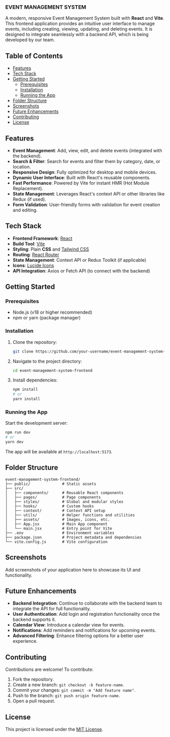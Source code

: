 ### EVENT MANAGEMENT SYSTEM

A modern, responsive Event Management System built with **React** and **Vite**. This frontend application provides an intuitive user interface to manage events, including creating, viewing, updating, and deleting events. It is designed to integrate seamlessly with a backend API, which is being developed by our team.

## Table of Contents
- [Features](#features)
- [Tech Stack](#tech-stack)
- [Getting Started](#getting-started)
  - [Prerequisites](#prerequisites)
  - [Installation](#installation)
  - [Running the App](#running-the-app)
- [Folder Structure](#folder-structure)
- [Screenshots](#screenshots)
- [Future Enhancements](#future-enhancements)
- [Contributing](#contributing)
- [License](#license)

## Features
- **Event Management**: Add, view, edit, and delete events (integrated with the backend).
- **Search & Filter**: Search for events and filter them by category, date, or location.
- **Responsive Design**: Fully optimized for desktop and mobile devices.
- **Dynamic User Interface**: Built with React's reusable components.
- **Fast Performance**: Powered by Vite for instant HMR (Hot Module Replacement).
- **State Management**: Leverages React's context API or other libraries like Redux (if used).
- **Form Validation**: User-friendly forms with validation for event creation and editing.

## Tech Stack
- **Frontend Framework**: [React](https://reactjs.org/)
- **Build Tool**: [Vite](https://vitejs.dev/)
- **Styling**: Plain **CSS** and [Tailwind CSS](https://tailwindcss.com/)
- **Routing**: [React Router](https://reactrouter.com/)
- **State Management**: Context API or Redux Toolkit (if applicable)
- **Icons**: [Lucide Icons](https://lucide.dev/)
- **API Integration**: Axios or Fetch API (to connect with the backend)

## Getting Started

### Prerequisites
- Node.js (v18 or higher recommended)
- npm or yarn (package manager)

### Installation
1. Clone the repository:
   ```bash
   git clone https://github.com/your-username/event-management-system-frontend.git
   ```
2. Navigate to the project directory:
   ```bash
   cd event-management-system-frontend
   ```
3. Install dependencies:
   ```bash
   npm install
   # or
   yarn install
   ```

### Running the App
Start the development server:
```bash
npm run dev
# or
yarn dev
```
The app will be available at `http://localhost:5173`.

## Folder Structure
```
event-management-system-frontend/
├── public/              # Static assets
├── src/
│   ├── components/      # Reusable React components
│   ├── pages/           # Page components
│   ├── styles/          # Global and modular styles
│   ├── hooks/           # Custom hooks
│   ├── context/         # Context API setup
│   ├── utils/           # Helper functions and utilities
│   ├── assets/          # Images, icons, etc.
│   ├── App.jsx          # Main App component
│   └── main.jsx         # Entry point for Vite
├── .env                 # Environment variables
├── package.json         # Project metadata and dependencies
└── vite.config.js       # Vite configuration
```

## Screenshots
Add screenshots of your application here to showcase its UI and functionality.

## Future Enhancements
- **Backend Integration**: Continue to collaborate with the backend team to integrate the API for full functionality.
- **User Authentication**: Add login and registration functionality once the backend supports it.
- **Calendar View**: Introduce a calendar view for events.
- **Notifications**: Add reminders and notifications for upcoming events.
- **Advanced Filtering**: Enhance filtering options for a better user experience.

## Contributing
Contributions are welcome! To contribute:
1. Fork the repository.
2. Create a new branch: `git checkout -b feature-name`.
3. Commit your changes: `git commit -m "Add feature name"`.
4. Push to the branch: `git push origin feature-name`.
5. Open a pull request.

## License
This project is licensed under the [MIT License](LICENSE).
